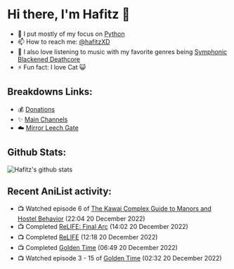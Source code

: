 # Hi there, I'm Hafitz 👋
- 🐍 I put mostly of my focus on [Python](https://python.org)
- 📫 How to reach me: [@hafitzXD](https://t.me/hafitzXD)
- 🎵 I also love listening to music with my favorite genres being [Symphonic Blackened Deathcore](https://youtu.be/qyYmS_iBcy4)
- ⚡ Fun fact: I love Cat 😺

## Breakdowns Links:
- 💰 [Donations](https://t.me/TheBreakdowns/2)
- ✨ [Main Channels](https://t.me/TheBreakdowns)
- ☁️ [Mirror Leech Gate](https://t.me/BreakdownsGate)

## Github Stats:
![Hafitz's github stats](https://github-readme-stats.vercel.app/api?username=breakdowns&show_icons=true&count_private=true&bg_color=00000000&text_color=777)

## Recent AniList activity:
<!-- ANILIST_ACTIVITY:start -->

-   📺 Watched episode 6 of [The Kawai Complex Guide to Manors and Hostel Behavior](https://anilist.co/anime/20529) (22:04 20 December 2022)
-   📺 Completed [ReLIFE: Final Arc](https://anilist.co/anime/98635) (14:02 20 December 2022)
-   📺 Completed [ReLIFE](https://anilist.co/anime/21049) (12:18 20 December 2022)
-   📺 Completed [Golden Time](https://anilist.co/anime/17895) (06:49 20 December 2022)
-   📺 Watched episode 3 - 15 of [Golden Time](https://anilist.co/anime/17895) (02:32 20 December 2022)

<!-- ANILIST_ACTIVITY:end -->
